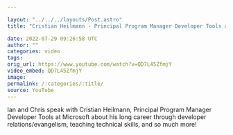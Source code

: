 ```yaml
---

layout: "../../../layouts/Post.astro"
title: "Cristian Heilmann - Principal Program Manager Developer Tools at Microsoft"

date: 2022-07-29 09:26:58 UTC
author: ""
categories: video
tags: 
orig_url: https://www.youtube.com/watch?v=QD7L45ZfmjY
video_embed: QD7L45ZfmjY
image:
permalink: /:categories/:title/
source: YouTube
---
```

Ian and Chris speak with Cristian Heilmann, Principal Program Manager Developer Tools at Microsoft about his long career through developer relations/evangelism, teaching technical skills, and so much more!